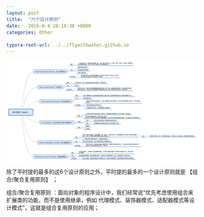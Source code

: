 ```yaml
---
layout: post
title:  "六个设计原则"
date:   2016-8-4 20:19:38 +0800
categories: Other

typora-root-url: ../../flywithwater.github.io
---
```




![设计原则（Solid）](/assets/images/设计原则（Solid）.png)

除了平时提的最多的这6个设计原则之外，平时提的最多的一个设计原则就是  【组合/聚合复用原则】 ；

组合/聚合复用原则 ：面向对象的程序设计中，我们经常说“优先考虑使用组合来扩展类的功能，而不是使用继承，例如 代理模式、装饰器模式、适配器模式等设计模式”，这就是组合复用原则的应用；